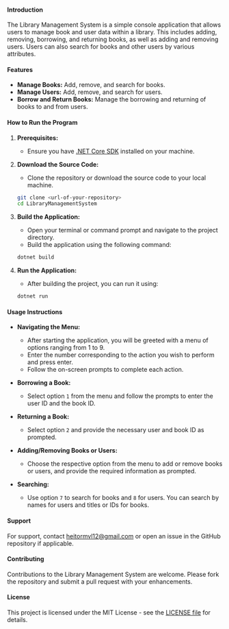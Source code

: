#### Introduction

The Library Management System is a simple console application that allows users to manage book and user data within a library. This includes adding, removing, borrowing, and returning books, as well as adding and removing users. Users can also search for books and other users by various attributes.

#### Features

-   **Manage Books:** Add, remove, and search for books.
-   **Manage Users:** Add, remove, and search for users.
-   **Borrow and Return Books:** Manage the borrowing and returning of books to and from users.

#### How to Run the Program

1. **Prerequisites:**

    - Ensure you have [.NET Core SDK](https://dotnet.microsoft.com/download) installed on your machine.

2. **Download the Source Code:**

    - Clone the repository or download the source code to your local machine.

    ```bash
    git clone <url-of-your-repository>
    cd LibraryManagementSystem
    ```

3. **Build the Application:**

    - Open your terminal or command prompt and navigate to the project directory.
    - Build the application using the following command:

    ```bash
    dotnet build
    ```

4. **Run the Application:**

    - After building the project, you can run it using:

    ```bash
    dotnet run
    ```

#### Usage Instructions

-   **Navigating the Menu:**

    -   After starting the application, you will be greeted with a menu of options ranging from 1 to 9.
    -   Enter the number corresponding to the action you wish to perform and press enter.
    -   Follow the on-screen prompts to complete each action.

-   **Borrowing a Book:**

    -   Select option `1` from the menu and follow the prompts to enter the user ID and the book ID.

-   **Returning a Book:**

    -   Select option `2` and provide the necessary user and book ID as prompted.

-   **Adding/Removing Books or Users:**

    -   Choose the respective option from the menu to add or remove books or users, and provide the required information as prompted.

-   **Searching:**
    -   Use option `7` to search for books and `8` for users. You can search by names for users and titles or IDs for books.

#### Support

For support, contact [heitormvl12@gmail.com](mailto:heitormvl12@gmail.com) or open an issue in the GitHub repository if applicable.

#### Contributing

Contributions to the Library Management System are welcome. Please fork the repository and submit a pull request with your enhancements.

#### License

This project is licensed under the MIT License - see the [LICENSE file](https://github.com/heitormvl/LibraryManager/LICENSE) for details.
